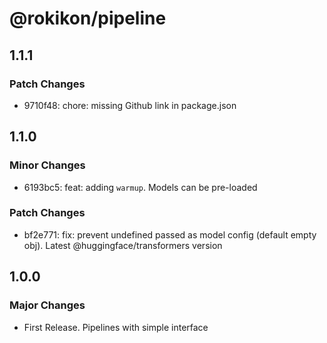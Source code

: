 # @rokikon/pipeline

## 1.1.1

### Patch Changes

- 9710f48: chore: missing Github link in package.json

## 1.1.0

### Minor Changes

- 6193bc5: feat: adding `warmup`. Models can be pre-loaded

### Patch Changes

- bf2e771: fix: prevent undefined passed as model config (default empty obj). Latest @huggingface/transformers version

## 1.0.0

### Major Changes

- First Release. Pipelines with simple interface
